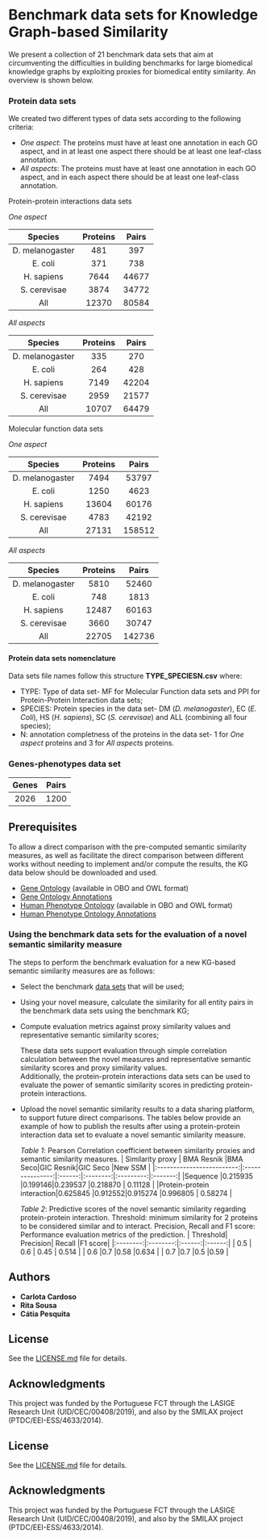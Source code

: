 # Benchmark data sets for Knowledge Graph-based Similarity

We  present  a  collection  of  21  benchmark  data  sets  that  aim  at  circumventing the difficulties in building benchmarks for large biomedical knowledge graphs by exploiting proxies for biomedical entity similarity. An overview is shown below.

### Protein data sets
We created two different types of data sets according to the following criteria:
- _One aspect_: The proteins must have at least one annotation in each GO aspect, and in at least one aspect there should be at least one leaf-class annotation.
- _All aspects_: The proteins must have at least one annotation in each GO aspect, and in each aspect there should be at least one leaf-class annotation.

Protein-protein interactions data sets

_One aspect_

| Species         | Proteins | Pairs |
|:---------------:|:--------:|:-----:|
| D. melanogaster | 481      | 397   |
| E. coli         | 371      | 738   |
| H. sapiens      | 7644     | 44677 |
| S. cerevisae    | 3874     | 34772 |
| All             | 12370    | 80584 |

_All aspects_

| Species         | Proteins | Pairs |
|:---------------:|:--------:|:-----:|
| D. melanogaster | 335      | 270   |
| E. coli         | 264      | 428   |
| H. sapiens      | 7149     | 42204 |
| S. cerevisae    | 2959     | 21577 |
| All             | 10707    | 64479 |

Molecular function data sets

_One aspect_

| Species         | Proteins | Pairs  |
|:---------------:|:--------:|:------:|
| D. melanogaster | 7494     | 53797  |
| E. coli         | 1250     | 4623   | 
| H. sapiens      | 13604    | 60176  |
| S. cerevisae    | 4783     | 42192  |
| All             | 27131    | 158512 |

_All aspects_

| Species         | Proteins | Pairs  |
|:---------------:|:--------:|:------:|
| D. melanogaster | 5810     | 52460  |
| E. coli         | 748      | 1813   |
| H. sapiens      | 12487    | 60163  |
| S. cerevisae    | 3660     | 30747  |
| All             | 22705    | 142736 |

#### Protein data sets nomenclature

Data sets file names follow this structure **TYPE_SPECIESN.csv**
where:
* TYPE: Type of data set- MF for Molecular Function data sets and PPI for Protein-Protein Interaction data sets;
* SPECIES: Protein species in the data set- DM (_D. melanogaster_), EC (_E. Coli_), HS (_H. sapiens_), SC (_S. cerevisae_) and ALL (combining all four species); 
* N: annotation completness of the proteins in the data set-  1 for _One aspect_ proteins and 3 for _All aspects_ proteins.

### Genes-phenotypes data set

| Genes | Pairs |
|:-----:|:-----:|
| 2026  | 1200  |

## Prerequisites

To allow a direct comparison with the pre-computed semantic similarity measures, as well as facilitate the direct comparison between different works without needing to implement and/or compute the results, the KG data below should be downloaded and used.

* [Gene Ontology](https://github.com/liseda-lab/kgsim-benchmark/blob/master/GO/go-basic.zip) (available in OBO and OWL format)
* [Gene Ontology Annotations](https://github.com/liseda-lab/kgsim-benchmark/tree/master/GO) 
* [Human Phenotype Ontology](https://github.com/liseda-lab/kgsim-benchmark/blob/master/HPO/hp.obo) (available in OBO and OWL format)
* [Human Phenotype Ontology Annotations](https://github.com/liseda-lab/kgsim-benchmark/blob/master/HPO/ALL_SOURCES_ALL_FREQUENCIES_genes_to_phenotype.txt) 


### Using the benchmark data sets for the evaluation of a novel semantic similarity measure

The steps to perform the benchmark evaluation for a new KG-based semantic similarity measures are as follows:

* Select the benchmark [data sets](https://github.com/liseda-lab/kgsim-benchmark/tree/master/Data%20Sets) that will be used;

* Using your novel measure, calculate the similarity for all entity pairs in the benchmark data sets using the benchmark KG;

* Compute evaluation metrics against proxy similarity values and representative semantic similarity scores;

  These data sets support evaluation through simple correlation calculation between the novel measures and representative semantic similarity scores and proxy similarity values.  
  Additionally, the protein-protein interactions data sets can be used to evaluate the power of semantic similarity scores in predicting protein-protein interactions.  

* Upload the novel semantic similarity results to a data sharing platform, to support future direct comparisons.
  The tables below provide an example of how to publish the results after using a protein-protein interaction data set to evaluate a novel semantic similarity measure.

  _Table 1_: Pearson Correlation coefficient between similarity proxies and semantic similarity measures.
| Similarity proxy          | BMA Resnik      |BMA Seco|GIC Resnik|GIC Seco   |New SSM  |
|:-------------------------:|:---------------:|:------:|:--------:|:---------:|:-------:|
|Sequence                   |0.215935         |0.199146|0.239537  |0.218870   | 0.11128 |
|Protein-protein interaction|0.625845	        |0.912552|0.915274  |0.996805	| 0.58274 |

  _Table 2_: Predictive scores of the novel semantic similarity regarding protein-protein interaction. Threshold: minimum similarity for 2 proteins to be considered similar and to interact. Precision, Recall and F1 score: Performance evaluation metrics of the prediction.
  | Threshold| Precision| Recall |F1 score|
  |:--------:|:--------:|:------:|:------:|
  | 0.5      | 0.6      | 0.45   | 0.514  |
  | 0.6      |0.7       |0.58    |0.634   |
  | 0.7      |0.7       |0.5     |0.59    | 
  

## Authors

* **Carlota Cardoso** 
* **Rita Sousa**
* **Cátia Pesquita** 


## License
See the [LICENSE.md](https://github.com/liseda-lab/kgsim-benchmark/blob/master/LICENSE.md/LICENSE.md) file for details.


## Acknowledgments

This project was funded by the Portuguese FCT through the LASIGE Research Unit (UID/CEC/00408/2019), and also by the SMILAX project (PTDC/EEI-ESS/4633/2014).


## License
See the [LICENSE.md](https://github.com/liseda-lab/kgsim-benchmark/blob/master/LICENSE.md/LICENSE.md) file for details.


## Acknowledgments

This project was funded by the Portuguese FCT through the LASIGE Research Unit (UID/CEC/00408/2019), and also by the SMILAX project (PTDC/EEI-ESS/4633/2014).

